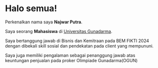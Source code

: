 # Halo semua! 

Perkenalkan nama saya **Najwar Putra**.<br>

Saya seorang **Mahasiswa** di [Universitas Gunadarma](https://www.gunadarma.ac.id/).<br>

Saya bertanggung jawab di Bisnis dan Kemitraan pada BEM FIKTI 2024 dengan dibekali skill sosial dan pendekatan pada client yang mempununi.<br>

Saya juga memiliki pengalaman sebagai penanggung jawab atas keuntungan penjualan pada proker Olimpiade Gunadarma(OGUN)<br>
